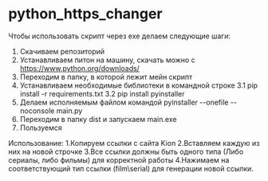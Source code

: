 # python_https_changer
Чтобы использовать скрипт через exe делаем следующие шаги:
1. Скачиваем репозиторий
2. Устанавливаем питон на машину, скачать можно с https://www.python.org/downloads/
3. Переходим в папку, в которой лежит мейн скрипт
4. Устанавливаем необходимые библиотеки в командной строке
    3.1 pip install -r requirements.txt 
    3.2 pip install pyinstaller
5. Делаем исполняемым файлом командой pyinstaller --onefile --noconsole main.py
6. Переходим в папку dist и запускаем main.exe
7. Пользуемся

Использование:
1.Копируем ссылки с сайта Kion
2.Вставляем каждую из них на новой строчке
3.Все ссылки должны быть одного типа (Либо сериалы, либо фильмы) для корректной работы
4.Нажимаем на соответствующий тип ссылки (film\serial) для генерации новой ссылки.